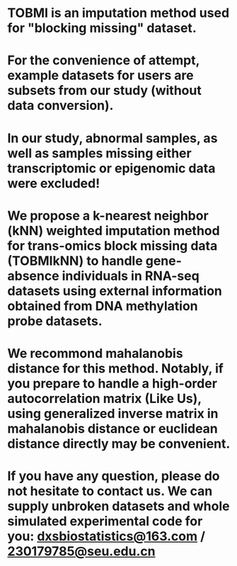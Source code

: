 # TOBMI is an imputation method used for "blocking missing" dataset. 
# For the convenience of attempt, example datasets for users are subsets from our study (without data conversion).
# In our study, abnormal samples, as well as samples missing either transcriptomic or epigenomic data were excluded!
# We propose a k-nearest neighbor (kNN) weighted imputation method for trans-omics block missing data (TOBMIkNN) to handle gene-absence     individuals in RNA-seq datasets using external information obtained from DNA methylation probe datasets.
# We recommond mahalanobis distance for this method. Notably, if you prepare to handle a high-order autocorrelation matrix (Like Us),       using generalized inverse matrix in mahalanobis distance or euclidean distance directly may be convenient.
# If you have any question, please do not hesitate to contact us. We can supply unbroken datasets and whole simulated experimental code     for you: dxsbiostatistics@163.com  /  230179785@seu.edu.cn
